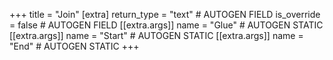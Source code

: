 +++
title = "Join"
[extra]
return_type = "text" # AUTOGEN FIELD
is_override = false # AUTOGEN FIELD
[[extra.args]]
name = "Glue" # AUTOGEN STATIC
[[extra.args]]
name = "Start" # AUTOGEN STATIC
[[extra.args]]
name = "End" # AUTOGEN STATIC
+++